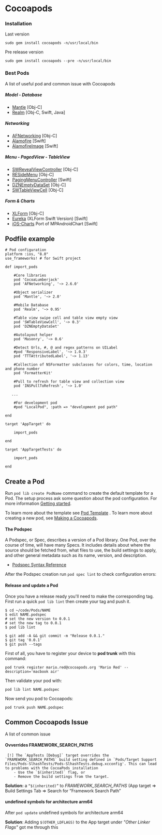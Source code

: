 # Cocoapods

### Installation

Last version
```
sudo gem install cocoapods -n/usr/local/bin
```

Pre release version
```
sudo gem install cocoapods --pre -n/usr/local/bin
```

### Best Pods

A list of useful pod and common issue with Cocoapods

##### Model - Database

* [Mantle](https://github.com/Mantle/Mantle) [Obj-C]
* [Realm](https://github.com/realm/realm-cocoa) [Obj-C, Swift, Java]
 
##### Networking
* [AFNetworking](https://github.com/realm/realm-cocoa) [Obj-C]
* [Alamofire](https://github.com/Alamofire/Alamofire) [Swift]
* [AlamofireImage](https://github.com/Alamofire/AlamofireImage) [Swift]

##### Menu - PagedView - TableView 
* [SWRevealViewController](https://github.com/John-Lluch/SWRevealViewController) [Obj-C]
* [RESideMenu](https://github.com/romaonthego/RESideMenu) [Obj-C]
* [PagingMenuController](https://github.com/kitasuke/PagingMenuController) [Swift]
* [DZNEmptyDataSet](https://github.com/dzenbot/DZNEmptyDataSet) [Obj-C]
* [SWTableViewCell](https://github.com/CEWendel/SWTableViewCell) [Obj-C]

##### Form & Charts 
* [XLForm](https://github.com/xmartlabs/XLForm) [Obj-C]
* [Eureka](https://github.com/xmartlabs/Eureka) (XLForm Swift Version) [Swift]
* [iOS-Charts](https://github.com/danielgindi/ios-charts) Port of MPAndroidChart [Swift]

## Podfile example

```
# Pod configuration
platform :ios, "8.0"
use_frameworks! # for Swift project

def import_pods
    
    #Core libraries
    pod 'CocoaLumberjack'
    pod 'AFNetworking', '~> 2.6.0'
    
    #Object serializer
    pod 'Mantle', '~> 2.0'
    
    #Mobile Database
    pod 'Realm', '~> 0.95'
    
    #Table view swipe cell and table view empty view
    pod 'SWTableViewCell', '~> 0.3'
    pod 'DZNEmptyDataSet'
    
    #Autolayout helper
    pod 'Masonry', '~> 0.6'
    
    #Detect Urls, #, @ and regex patterns on UILabel
    #pod 'ResponsiveLabel', '~> 1.0.3'
    pod 'TTTAttributedLabel', '~> 1.13'
    
    #Collection of NSFormatter subclasses for colors, time, location and phone number
    pod 'FormatterKit'
    
    #Pull to refresh for table view and collection view
    pod 'INSPullToRefresh', '~> 1.0'

   ...
    
    #For development pod
    #pod "LocalPod", :path => "development pod path"
    
end

target 'AppTarget' do
    
    import_pods
    
end

target 'AppTargetTests' do
    
    import_pods
    
end
```

## Create a Pod
Run  ```pod lib create PodName``` command to create the default template for a Pod. The setup process ask some question about the pod configuration. For more information  [Getting started](https://guides.cocoapods.org/making/using-pod-lib-create).

To learn more about the template see [Pod Template](https://github.com/CocoaPods/pod-template.git) .
To learn more about creating a new pod, see [Making a Cocoapods](http://guides.cocoapods.org/making/making-a-cocoapod).

#### The Podspec
A Podspec, or Spec, describes a version of a Pod library. One Pod, over the course of time, will have many Specs. It includes details about where the source should be fetched from, what files to use, the build settings to apply, and other general metadata such as its name, version, and description.

* [Podspec Syntax Reference](https://guides.cocoapods.org/syntax/podspec.html)

After the Podspec creation run ```pod spec lint``` to check configuration errors:


#### Release and update a Pod

Once you have a release ready you'll need to make the corresponding tag. First run a quick ```pod lib lint``` then create your tag and push it.

```
$ cd ~/code/Pods/NAME
$ edit NAME.podspec
# set the new version to 0.0.1
# set the new tag to 0.0.1
$ pod lib lint

$ git add -A && git commit -m "Release 0.0.1."
$ git tag '0.0.1'
$ git push --tags
``` 


First of all, you have to register your device to **pod trunk** with this command:

 ```
pod trunk register mario.red@cocoapods.org 'Mario Red' --description='macbook air'
  ```
  
 Then validate your pod with:
 
  ```
 pod lib lint NAME.podspec
  ```
 Now send you pod to Cocoapods:
 
 ```
 pod trunk push NAME.podspec
 ```
 
 
## Common Cocoapods Issue
A list of common issue 

#### Ovverrides FRAMEWORK_SEARCH_PATHS
```
 [!] The `AppTests [Debug]` target overrides the `FRAMEWORK_SEARCH_PATHS` build setting defined in `Pods/Target Support Files/Pods-SlhashTests/Pods-SlhashTests.debug.xcconfig'. This can lead to problems with the CocoaPods installation
    - Use the `$(inherited)` flag, or
    - Remove the build settings from the target.
```

**Solution:** a `“$(inherited)”` to _FRAMEWORK_SEARCH_PATHS_ (App target => Build Settings Tab => Search for “Framework Search Path”

#### undefined symbols for architecture arm64

After `pod update` undefined symbols for architecture arm64

**Solution**: Adding `$(OTHER_LDFLAGS)` to the App target under  _"Other Linker Flags"_ got me through this


